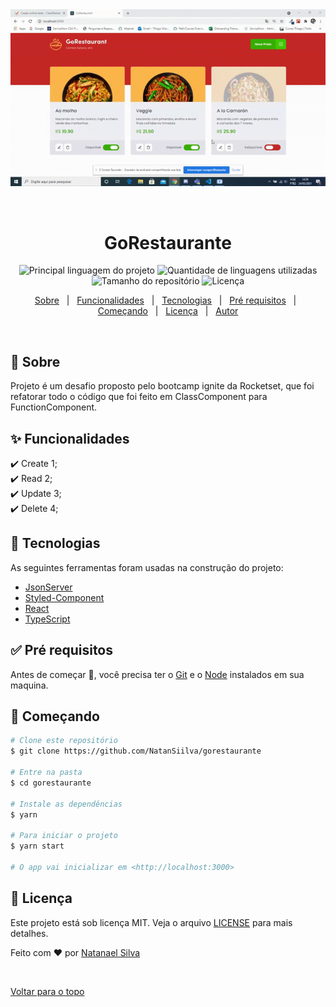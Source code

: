 <div align="center" id="top"> 
  <img src="./public/gif.gif"alt="GoRestaurante" />

  &#xa0;

</div>

<h1 align="center">GoRestaurante</h1>

<p align="center">
  <img alt="Principal linguagem do projeto" src="https://img.shields.io/github/languages/top/thiagonmiziara/gorestaurante?color=56BEB8">

  <img alt="Quantidade de linguagens utilizadas" src="https://img.shields.io/github/languages/count/thiagonmiziara/gorestaurante?color=56BEB8">

  <img alt="Tamanho do repositório" src="https://img.shields.io/github/repo-size/thiagonmiziara/gorestaurante?color=56BEB8">

  <img alt="Licença" src="https://img.shields.io/github/license/thiagonmiziara/gorestaurante?color=56BEB8">

</p>

<p align="center">
  <a href="#dart-sobre">Sobre</a> &#xa0; | &#xa0; 
  <a href="#sparkles-funcionalidades">Funcionalidades</a> &#xa0; | &#xa0;
  <a href="#rocket-tecnologias">Tecnologias</a> &#xa0; | &#xa0;
  <a href="#white_check_mark-pré-requesitos">Pré requisitos</a> &#xa0; | &#xa0;
  <a href="#checkered_flag-começando">Começando</a> &#xa0; | &#xa0;
  <a href="#memo-licença">Licença</a> &#xa0; | &#xa0;
  <a href="https://github.com/thiagonmiziara" target="_blank">Autor</a>
</p>

<br>

## :dart: Sobre ##

Projeto é um desafio proposto pelo bootcamp ignite da Rocketset, que foi refatorar todo o código que foi feito em ClassComponent para FunctionComponent.

## :sparkles: Funcionalidades ##

:heavy_check_mark: Create 1;\
:heavy_check_mark: Read 2;\
:heavy_check_mark: Update 3;\
:heavy_check_mark: Delete 4;

## :rocket: Tecnologias ##

As seguintes ferramentas foram usadas na construção do projeto:

- [JsonServer](https://JsonServer.io/)
- [Styled-Component](https://Styled-Component.org/en/)
- [React](https://pt-br.reactjs.org/)
- [TypeScript](https://www.typescriptlang.org/)

## :white_check_mark: Pré requisitos ##

Antes de começar :checkered_flag:, você precisa ter o [Git](https://git-scm.com) e o [Node](https://nodejs.org/en/) instalados em sua maquina.

## :checkered_flag: Começando ##

```bash
# Clone este repositório
$ git clone https://github.com/NatanSiilva/gorestaurante

# Entre na pasta
$ cd gorestaurante

# Instale as dependências
$ yarn

# Para iniciar o projeto
$ yarn start

# O app vai inicializar em <http://localhost:3000>
```

## :memo: Licença ##

Este projeto está sob licença MIT. Veja o arquivo [LICENSE](LICENSE.md) para mais detalhes.


Feito com :heart: por <a href="https://github.com/NatanSilva" target="_blank">Natanael Silva</a>

&#xa0;

<a href="#top">Voltar para o topo</a>
